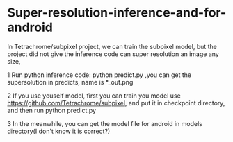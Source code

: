 # Super-resolution-inference-and-for-android
In Tetrachrome/subpixel project, we can train the subpixel model, but the project did not give the inference code can super resolution an image any size,

1  Run python inference code: python predict.py ,you can get the supersolution in predicts, name is *_out.png

2  If you use youself model, first you can train you model use https://github.com/Tetrachrome/subpixel, and put it in checkpoint directory,
and then run python predict.py

3 In the meanwhile, you can get the model file for android in models directory(I don't know it is correct?)
